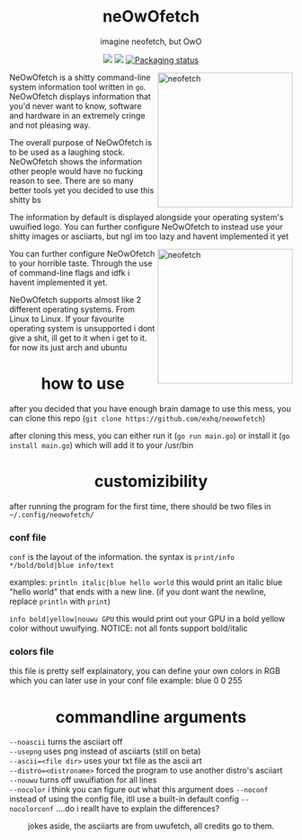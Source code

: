 <h1 align="center">neOwOfetch</h1> <p align="center">imagine neofetch, but OwO
<p align="center">
<a href="./LICENSE.md"><img src="https://cdn.discordapp.com/attachments/832652653292027904/1022794924078415932/idfk.png"></a>
<a href="https://github.com/dylanaraps/neofetch/releases"><img src="https://cdn.discordapp.com/attachments/832652653292027904/1022794924439113808/neoowowoowow.png"></a>
<a href="https://repology.org/metapackage/neofetch"><img src="https://cdn.discordapp.com/attachments/832652653292027904/1022794924783050782/bruh.png" alt="Packaging status"></a>
</p>

<img src="https://cdn.discordapp.com/attachments/917977729322872853/1022796282198237254/2022-09-23_12-36.png" alt="neofetch" align="right" height="240px">

NeOwOfetch is a shitty command-line system information tool written in `go`. NeOwOfetch displays information that you'd never want to know, software and hardware in an extremely cringe and not pleasing way.

The overall purpose of NeOwOfetch is to be used as a laughing stock. NeOwOfetch shows the information other people would have no fucking reason to see. There are so many better tools yet you decided to use this shitty bs

The information by default is displayed alongside your operating system's uwuified logo. You can further configure NeOwOfetch to instead use your shitty images or asciiarts, but ngl im too lazy and havent implemented it yet

<img src="https://cdn.discordapp.com/attachments/917977729322872853/1022797099248656445/2022-09-23_12-40.png" alt="neofetch" align="right" height="240px">

You can further configure NeOwOfetch to your horrible taste. Through the use of command-line flags and idfk i havent implemented it yet.

NeOwOfetch supports almost like 2 different operating systems. From Linux to Linux. If your favourite operating system is unsupported i dont give a shit, ill get to it when i get to it. for now its just arch and ubuntu  

<h1 align="center">how to use</h1>

after you decided that you have enough brain damage to use this mess, you can clone this repo (`git clone https://github.com/exhq/neowofetch`)  

after cloning this mess, you can either run it (`go run main.go`) or install it (`go install main.go`) which will add it to your /usr/bin


<h1 align="center">customizibility</h1>

after running the program for the first time, there should be two files in `~/.config/neowofetch/`    
### conf file

`conf` is the layout of the information. 
the syntax is `print/info */bold/bold|blue info/text`

examples:
`println italic|blue hello world` this would print an italic blue "hello world" that ends with a new line. (if you dont want the newline, replace `println` with `print`)


`info bold|yellow|nouwu GPU` this would print out your GPU in a bold yellow color without uwuifying. NOTICE: not all fonts support bold/italic

### colors file
 
this file is pretty self explainatory, you can define your own colors in RGB which you can later use in your conf file
example:
blue 0 0 255

<h1 align="center">commandline arguments</h1>

`--noascii` turns the asciiart off  
`--usepng`  uses png instead of asciiarts (still on beta)  
`--ascii=<file dir>` uses your txt file as the ascii art  
`--distro=<distroname>` forced the program to use another distro's asciiart  
`--nouwu` turns off uwuifiation for all lines  
`--nocolor` i think you can figure out what this argument does
`--noconf` instead of using the config file, itll use a built-in default config
`--nocolorconf` ....do i reallt have to explain the differences?
<p align="center">jokes aside, the asciiarts are from uwufetch, all credits go to them.</p>